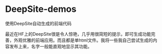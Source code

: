 # DeepSite-demos

使用DeepSite自动生成的前端代码

最近在HF上的DeepSite很是令人惊艳，几乎用很简短的提示，即可生成功能完善，外观优雅的前端应用。而且都是单html文件。我将一些我自己尝试生成的内容发布上来，名字一般能直观地显示其功能。
